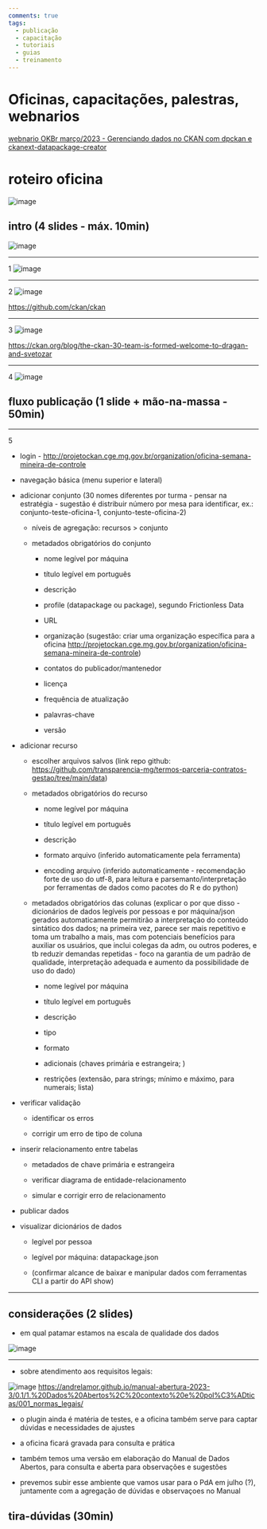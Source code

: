 ```yaml
---
comments: true
tags:
  - publicação
  - capacitação
  - tutoriais
  - guias
  - treinamento
---
```


# Oficinas, capacitações, palestras, webnarios

[webnario OKBr março/2023 - Gerenciando dados no CKAN com dpckan e ckanext-datapackage-creator](https://transparencia-mg.github.io/reveal.js/presentations/20230328_gerenciar_dados_abertos_com_dpckan/index.html)

# roteiro oficina

![image](https://user-images.githubusercontent.com/52294411/235708922-ea9682a8-5f30-41c9-b611-d1a5a6e5b9a9.png)

## intro (4 slides - máx. 10min)


![image](https://user-images.githubusercontent.com/52294411/235719411-25869bc6-010b-4b93-864c-299df02a150a.png)

- - - 
1
![image](https://user-images.githubusercontent.com/52294411/235705786-b506164d-08d3-40ba-aec2-e1cc85d51607.png)


- - - 
2
![image](https://user-images.githubusercontent.com/52294411/235702265-7da1c054-1d92-485f-b4ea-89279cec4057.png)

https://github.com/ckan/ckan


- - - 
3
![image](https://user-images.githubusercontent.com/52294411/235703452-f20606ed-3db3-45cb-9248-3fc779d5a0c4.png)

https://ckan.org/blog/the-ckan-30-team-is-formed-welcome-to-dragan-and-svetozar


- - - 
4
![image](https://user-images.githubusercontent.com/52294411/235704328-972bc2b7-bae7-43f2-aa09-31a6dd5f2378.png)

## fluxo publicação (1 slide + mão-na-massa - 50min)


- - -
5
- login - http://projetockan.cge.mg.gov.br/organization/oficina-semana-mineira-de-controle

- navegação básica (menu superior e lateral)

- adicionar conjunto (30 nomes diferentes por turma - pensar na estratégia - sugestão é distribuir número por mesa para identificar, ex.: conjunto-teste-oficina-1, conjunto-teste-oficina-2)

	- níveis de agregação: recursos > conjunto

	- metadados obrigatórios do conjunto

		- nome legível por máquina

		- título legível em português

		- descrição

		- profile (datapackage ou package), segundo Frictionless Data

		- URL

		- organização (sugestão: criar uma organização específica para a oficina http://projetockan.cge.mg.gov.br/organization/oficina-semana-mineira-de-controle)

		- contatos do publicador/mantenedor

		- licença

		- frequência de atualização
		
		- palavras-chave
		- versão

- adicionar recurso

	- escolher arquivos salvos (link repo github: https://github.com/transparencia-mg/termos-parceria-contratos-gestao/tree/main/data)

	- metadados obrigatórios do recurso

		- nome legível por máquina

		- título legível em português

		- descrição

		- formato arquivo (inferido automaticamente pela ferramenta)

		- encoding arquivo (inferido automaticamente - recomendação forte de uso do utf-8, para leitura e parsemanto/interpretação por ferramentas de dados como pacotes do R e do python)

	- metadados obrigatórios das colunas (explicar o por que disso - dicionários de dados legíveis por pessoas e por máquina/json gerados automaticamente permitirão a interpretação do conteúdo sintático dos dados; na primeira vez, parece ser mais repetitivo e toma um trabalho a mais, mas com potenciais benefícios para auxiliar os usuários, que inclui colegas da adm, ou outros poderes, e tb reduzir demandas repetidas - foco na garantia de um padrão de qualidade, interpretação adequada e aumento da possibilidade de uso do dado)

		- nome legível por máquina

		- título legível em português

		- descrição

		- tipo

		- formato

		- adicionais (chaves primária e estrangeira; )

		- restrições (extensão, para strings; mínimo e máximo, para numerais; lista)

- verificar validação

	- identificar os erros

	- corrigir um erro de tipo de coluna

- inserir relacionamento entre tabelas

	- metadados de chave primária e estrangeira

	- verificar diagrama de entidade-relacionamento

	- simular e corrigir erro de relacionamento

- publicar dados

- visualizar dicionários de dados

	- legível por pessoa

	- legível por máquina: datapackage.json

	- (confirmar alcance de baixar e manipular dados com ferramentas CLI a partir do API show) 

- - - 

## considerações (2 slides)

- em qual patamar estamos na escala de qualidade dos dados 

![image](https://user-images.githubusercontent.com/52294411/235706596-7d9b1db7-26e7-4d8e-afa1-1b89a3e561e6.png)

- - - 

- sobre atendimento aos requisitos legais:

![image](https://user-images.githubusercontent.com/52294411/235706961-51f46cf8-9c15-46b9-9be0-a50cead198c2.png)
https://andrelamor.github.io/manual-abertura-2023-3/0.1/1.%20Dados%20Abertos%2C%20contexto%20e%20pol%C3%ADticas/001_normas_legais/

- o plugin ainda é matéria de testes, e a oficina também serve para captar dúvidas e necessidades de ajustes

- a oficina ficará gravada para consulta e prática

- também temos uma versão em elaboração do Manual de Dados Abertos, para consulta e aberta para observações e sugestões

- prevemos subir esse ambiente que vamos usar para o PdA em julho (?), juntamente com a agregação de dúvidas e observaçoes no Manual

## tira-dúvidas (30min)

